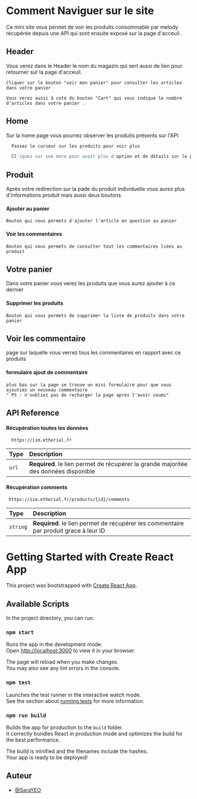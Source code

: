 
# Comment Naviguer sur le site


Ce mini site vous permet de voir les produits consommable par melody récupérée depuis une API qui sont ensuite exposé sur la page d'acceuil .




## Header
Vous verez dans le Header le nom du magazin qui sert aussi de lien pour retourner sur la page d'acceuil.
```
Cliquer sur le bouton "voir mon panier" pour consulter les articles dans votre panier
  ```
  ```
Vous verez aussi à coté du bouton "Cart" qui vous indique le nombre d'articles dans votre panier .
  ```
## Home

Sur la home page vous pourrez observer les produits présents sur l'API

```bash
  Passez le curseur sur les produits pour voir plus
```

```bash
  Cl'iquez sur see more pour avoir plus d'option et de détails sur le produit
```
    
## Produit
   Après votre redirection sur la pade du produit individuelle vous aurez plus d'informations produit mais aussi
   deux boutons

   #### Ajouter au panier

```
Bouton qui vous permets d'ajouter l'article en question au panier
```
 #### Voir les commentaires

```
Bouton qui vous permets de consulter tout les commentaires liées au produit
```



## Votre panier
   Dans votre panier vous verez les produits que vous aurez ajouter à ce dernier

   #### Supprimer les produits

```
Bouton qui vous permets de supprimer la liste de produits dans votre panier
```
## Voir les commentaire
   page sur laquelle vous verrez tous les commentaires en rapport avec ce produits

   #### formulaire ajout de commentaire

```
plus bas sur la page se trouve un mini formulaire pour que vous ajoutiez un nouveau commentaire 
" PS : n'oubliez pas de recharger la page après l'avoir soumi"
```

## API Reference

#### Récupération toutes les données

```http
  https://iim.etherial.fr
```

| Type  | Description                        |
| :-------- |:-------------------------------- | 
| `url`      |  **Required**. le lien permet de récupérer la grande majoritée des données disponible |




#### Récupération comments

```http
 https://iim.etherial.fr/products/{id}/comments
```

| Type  | Description                        |
| :-------- |:-------------------------------- | 
| `string`      |  **Required**. le lien permet de récupérer les commentaire par produit grace à leur ID |



# Getting Started with Create React App

This project was bootstrapped with [Create React App](https://github.com/facebook/create-react-app).

## Available Scripts

In the project directory, you can run:

### `npm start`

Runs the app in the development mode.\
Open [http://localhost:3000](http://localhost:3000) to view it in your browser.

The page will reload when you make changes.\
You may also see any lint errors in the console.

### `npm test`

Launches the test runner in the interactive watch mode.\
See the section about [running tests](https://facebook.github.io/create-react-app/docs/running-tests) for more information.

### `npm run build`

Builds the app for production to the `build` folder.\
It correctly bundles React in production mode and optimizes the build for the best performance.

The build is minified and the filenames include the hashes.\
Your app is ready to be deployed!


## Auteur

- [@SaraYEO](https://github.com/Sarayeo)

